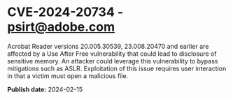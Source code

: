 # CVE-2024-20734 - psirt@adobe.com

Acrobat Reader versions 20.005.30539, 23.008.20470 and earlier are affected by a Use After Free vulnerability that could lead to disclosure of sensitive memory. An attacker could leverage this vulnerability to bypass mitigations such as ASLR. Exploitation of this issue requires user interaction in that a victim must open a malicious file.

**Publish date:** 2024-02-15
